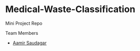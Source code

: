 # Medical-Waste-Classification
Mini Project Repo

Team Members 
- <a href="https://github.com/Aamir041">Aamir Saudagar</a>
